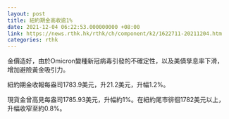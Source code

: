 ```yaml
---
layout: post
title: 紐約期金高收逾1%
date: 2021-12-04 06:22:53.000000000 +08:00
link: https://news.rthk.hk/rthk/ch/component/k2/1622711-20211204.htm
categories: rthk
---
```


金價造好，由於Omicron變種新冠病毒引發的不確定性，以及美債孳息率下滑，增加避險黃金吸引力。

紐約期金收報每盎司1783.9美元，升21.2美元，升幅1.2%。

現貨金曾高見每盎司1785.93美元，升幅約1%。在紐約尾市徘徊1782美元以上，升幅收窄至約0.8%。
